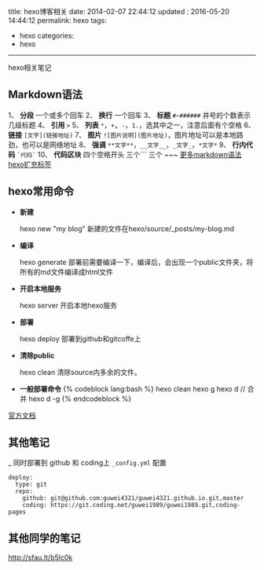 title: hexo博客相关
date: 2014-02-07 22:44:12
updated : 2016-05-20 14:44:12
permalink: hexo
tags:
- hexo
categories:
- hexo
---

hexo相关笔记
<!--more-->

## Markdown语法

1、 __分段__ 一个或多个回车
2、 __换行__ 一个回车
3、 __标题__ `#~######` 井号的个数表示几级标题
4、 __引用__ `>`
5、 __列表__ `*`，`+`，`-`，`1.`，选其中之一，注意后面有个空格
6、 __链接__ `[文字](链接地址)`
7、 __图片__ `![图片说明](图片地址)`，图片地址可以是本地路劲，也可以是网络地址
8、 __强调__ `**文字**`，`__文字__`，`_文字_`，`*文字*`
9、 __行内代码__ `` `代码` ``
10、 __代码区块__ 四个空格开头 三个\`\`\` 三个 \~\~\~
[更多markdown语法](http://markdown.tw/)
[hexo扩充标签](https://hexo.io/zh-cn/docs/tag-plugins.html)

## hexo常用命令

+ **新建**

    hexo new "my blog"
新建的文件在hexo/source/_posts/my-blog.md

+ **编译**

    hexo generate
部署前需要编译一下，编译后，会出现一个public文件夹，将所有的md文件编译成html文件

+ **开启本地服务**

    hexo server
开启本地hexo服务

+ **部署**

    hexo deploy
部署到github和gitcoffe上

+ **清除public**

    hexo clean
清除source内多余的文件。

+ **一般部署命令**
{% codeblock lang:bash %}
hexo clean
hexo g
hexo d
// 合并 hexo d -g
{% endcodeblock %}

[官方文档](https://hexo.io/zh-cn/docs/commands.html)

##  其他笔记
_ 同时部署到 github 和 coding上 `_config.yml` 配置
~~~
deploy:
  type: git
  repo:
    github: git@github.com:guwei4321/guwei4321.github.io.git,master
    coding: https://git.coding.net/guwei1989/guwei1989.git,coding-pages
~~~

## 其他同学的笔记
<http://sfau.lt/b5lc0k>